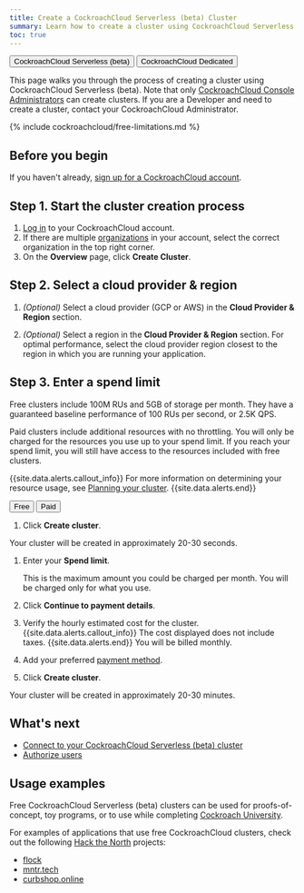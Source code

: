 ```yaml
---
title: Create a CockroachCloud Serverless (beta) Cluster
summary: Learn how to create a cluster using CockroachCloud Serverless (beta).
toc: true
---
```


<div class="filters clearfix">
    <a href="create-a-serverless-cluster.html"><button class="filter-button page-level current">CockroachCloud Serverless (beta)</button></a>
    <a href="create-your-cluster.html"><button class="filter-button page-level">CockroachCloud Dedicated</button></a>
</div>

This page walks you through the process of creating a cluster using CockroachCloud Serverless (beta). Note that only [CockroachCloud Console Administrators](console-access-management.html#console-admin) can create clusters. If you are a Developer and need to create a cluster, contact your CockroachCloud Administrator.

{% include cockroachcloud/free-limitations.md %}

## Before you begin

If you haven't already, <a href="https://cockroachlabs.cloud/signup?referralId=docs_create_serverless_cluster" rel="noopener" target="_blank">sign up for a CockroachCloud account</a>.

## Step 1. Start the cluster creation process

1. [Log in](https://cockroachlabs.cloud/) to your CockroachCloud account.
2. If there are multiple [organizations](console-access-management.html#organization) in your account, select the correct organization in the top right corner.
3. On the **Overview** page, click **Create Cluster**.

## Step 2. Select a cloud provider & region

1. _(Optional)_ Select a cloud provider (GCP or AWS) in the **Cloud Provider & Region** section.

1. _(Optional)_ Select a region in the **Cloud Provider & Region** section. For optimal performance, select the cloud provider region closest to the region in which you are running your application.

## Step 3. Enter a spend limit

Free clusters include 100M RUs and 5GB of storage per month. They have a guaranteed baseline performance of 100 RUs per second, or 2.5K QPS. 

Paid clusters include additional resources with no throttling. You will only be charged for the resources you use up to your spend limit. If you reach your spend limit, you will still have access to the resources included with free clusters.

{{site.data.alerts.callout_info}}
For more information on determining your resource usage, see [Planning your cluster](serverless-cluster-management.html#planning-your-cluster).
{{site.data.alerts.end}}

<div class="filters clearfix">
  <button class="filter-button page-level" data-scope="free">Free</button>
  <button class="filter-button page-level" data-scope="paid">Paid</button>
</div>

<section class="filter-content" markdown="1" data-scope="free">

1. Click **Create cluster**.

Your cluster will be created in approximately 20-30 seconds.

</section>

<section class="filter-content" markdown="1" data-scope="paid">

1. Enter your **Spend limit**.

    This is the maximum amount you could be charged per month. You will be charged only for what you use.

1. Click **Continue to payment details**.

1. Verify the hourly estimated cost for the cluster.
    {{site.data.alerts.callout_info}}
    The cost displayed does not include taxes.
    {{site.data.alerts.end}}
    You will be billed monthly.
    
1. Add your preferred [payment method](console-access-management.html#manage-billing-for-the-organization).

1. Click **Create cluster**.

Your cluster will be created in approximately 20-30 minutes.

</section>

## What's next

- [Connect to your CockroachCloud Serverless (beta) cluster](connect-to-a-serverless-cluster.html)
- [Authorize users](user-authorization.html)

## Usage examples

Free CockroachCloud Serverless (beta) clusters can be used for proofs-of-concept, toy programs, or to use while completing [Cockroach University](https://www.cockroachlabs.com/cockroach-university/).

For examples of applications that use free CockroachCloud clusters, check out the following [Hack the North](https://hackthenorth.com/) projects:

- [flock](https://devpost.com/software/flock-figure-out-what-film-to-watch-with-friends)
- [mntr.tech](https://devpost.com/software/mntr-tech)
- [curbshop.online](https://devpost.com/software/curbshop-online)
